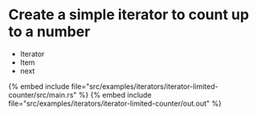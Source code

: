 # Create a simple iterator to count up to a number

* Iterator
* Item
* next


{% embed include file="src/examples/iterators/iterator-limited-counter/src/main.rs" %}
{% embed include file="src/examples/iterators/iterator-limited-counter/out.out" %}



